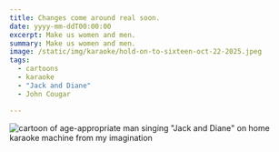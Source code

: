 ```yaml
---
title: Changes come around real soon.
date: yyyy-mm-ddT00:00:00
excerpt: Make us women and men.
summary: Make us women and men.
image: /static/img/karaoke/hold-on-to-sixteen-oct-22-2025.jpeg
tags:
  - cartoons
  - karaoke
  - "Jack and Diane"
  - John Cougar

---
```


![cartoon of age-appropriate man singing "Jack and Diane" on home karaoke machine from my imagination](/static/img/karaoke/hold-on-to-sixteen-oct-22-2025.jpeg)